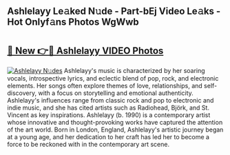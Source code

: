 ## Ashlelayy Le𝚊ked N𝚞de - Part-bEj Video Le𝚊ks - Hot Onlyf𝚊ns Photos WgWwb

# <h2><a href="http://ac34592.deff.icu/?id=Ashlelayy">🔗 New 👉🔴 Ashlelayy VIDEO Photos</a></h2>

[![Ashlelayy N𝚞des](https://i.imgur.com/rIISA9y.gif)](http://ac34592.deff.icu/?id=Ashlelayy)
Ashlelayy's music is characterized by her soaring vocals, introspective lyrics, and eclectic blend of pop, rock, and electronic elements. Her songs often explore themes of love, relationships, and self-discovery, with a focus on storytelling and emotional authenticity. Ashlelayy's influences range from classic rock and pop to electronic and indie music, and she has cited artists such as Radiohead, Björk, and St. Vincent as key inspirations. Ashlelayy (b. 1990) is a contemporary artist whose innovative and thought-provoking works have captured the attention of the art world. Born in London, England, Ashlelayy's artistic journey began at a young age, and her dedication to her craft has led her to become a force to be reckoned with in the contemporary art scene.
